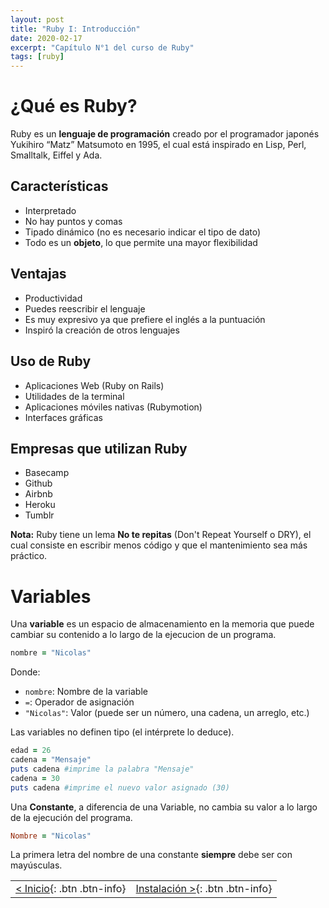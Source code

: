 ```yaml
---
layout: post
title: "Ruby I: Introducción"
date: 2020-02-17
excerpt: "Capítulo N°1 del curso de Ruby"
tags: [ruby]
---
```


# ¿Qué es Ruby?

Ruby es un **lenguaje de programación** creado por el programador japonés Yukihiro “Matz” Matsumoto en 1995, el cual está inspirado en Lisp, Perl, Smalltalk, Eiffel y Ada.

## Características

* Interpretado
* No hay puntos y comas
* Tipado dinámico (no es necesario indicar el tipo de dato)
* Todo es un **objeto**, lo que permite una mayor flexibilidad

## Ventajas

* Productividad
* Puedes reescribir el lenguaje
* Es muy expresivo ya que prefiere el inglés a la puntuación
* Inspiró la creación de otros lenguajes

## Uso de Ruby

* Aplicaciones Web (Ruby on Rails)
* Utilidades de la terminal
* Aplicaciones móviles nativas (Rubymotion)
* Interfaces gráficas

## Empresas que utilizan Ruby

* Basecamp
* Github
* Airbnb
* Heroku
* Tumblr

**Nota:** Ruby tiene un lema **No te repitas** (Don't Repeat Yourself o DRY), el cual consiste en escribir menos código y que el mantenimiento sea más práctico.

# Variables

Una **variable** es un espacio de almacenamiento en la memoria que puede cambiar su contenido a lo largo de la ejecucion de un programa.

``` ruby
nombre = "Nicolas"
```

Donde:
* `nombre`: Nombre de la variable
* `=`: Operador de asignación
* `"Nicolas"`: Valor (puede ser un número, una cadena, un arreglo, etc.)

Las variables no definen tipo (el intérprete lo deduce).

``` ruby
edad = 26
cadena = "Mensaje"
puts cadena #imprime la palabra "Mensaje"
cadena = 30
puts cadena #imprime el nuevo valor asignado (30)
```

Una **Constante**, a diferencia de una Variable, no cambia su valor a lo largo de la ejecución del programa.

``` ruby
Nombre = "Nicolas"
```

La primera letra del nombre de una constante **siempre** debe ser con mayúsculas.

|     |     |
|:----|----:|
| [< Inicio](https://nisoto.github.io/blog/){: .btn .btn-info} | [Instalación >](https://nisoto.github.io/curso-ruby-ii-instalacion/){: .btn .btn-info} |
